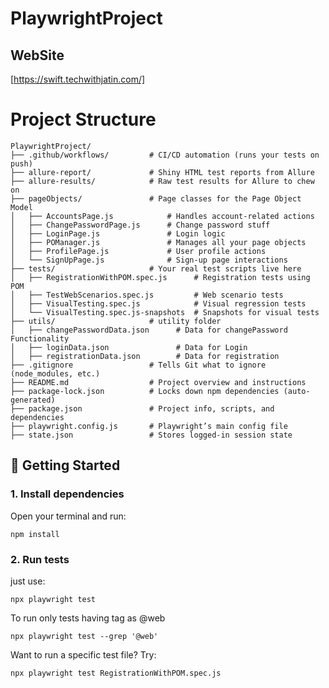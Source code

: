 # PlaywrightProject

## WebSite 
[https://swift.techwithjatin.com/]

# Project Structure
```
PlaywrightProject/
├── .github/workflows/         # CI/CD automation (runs your tests on push)
├── allure-report/             # Shiny HTML test reports from Allure
├── allure-results/            # Raw test results for Allure to chew on
├── pageObjects/               # Page classes for the Page Object Model
│   ├── AccountsPage.js            # Handles account-related actions
│   ├── ChangePasswordPage.js      # Change password stuff
│   ├── LoginPage.js               # Login logic
│   ├── POManager.js               # Manages all your page objects
│   ├── ProfilePage.js             # User profile actions
│   └── SignUpPage.js              # Sign-up page interactions
├── tests/                     # Your real test scripts live here
│   ├── RegistrationWithPOM.spec.js      # Registration tests using POM
│   ├── TestWebScenarios.spec.js         # Web scenario tests
│   ├── VisualTesting.spec.js            # Visual regression tests
│   └── VisualTesting.spec.js-snapshots  # Snapshots for visual tests
├── utils/                     # utility folder
│   ├── changePasswordData.json      # Data for changePassword Functionality
│   ├── loginData.json               # Data for Login
│   ├── registrationData.json        # Data for registration
├── .gitignore                 # Tells Git what to ignore (node_modules, etc.)
├── README.md                  # Project overview and instructions
├── package-lock.json          # Locks down npm dependencies (auto-generated)
├── package.json               # Project info, scripts, and dependencies
├── playwright.config.js       # Playwright’s main config file
├── state.json                 # Stores logged-in session state

```

## 🚀 Getting Started

### 1. Install dependencies
Open your terminal and run:

```
npm install
```

### 2. Run tests
just use:

```
npx playwright test
```
To run only tests having tag as @web
```
npx playwright test --grep '@web'
```

Want to run a specific test file? Try:
```
npx playwright test RegistrationWithPOM.spec.js
```


